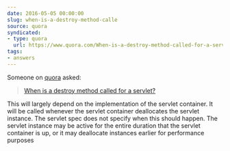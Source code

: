 ```yaml
---
date: 2016-05-05 00:00:00
slug: when-is-a-destroy-method-calle
source: quora
syndicated:
- type: quora
  url: https://www.quora.com/When-is-a-destroy-method-called-for-a-servlet/answer/Roy-Tang
tags:
- answers
---
```


Someone on [quora](https://quora.com) asked:

> [When is a destroy method called for a servlet?](https://www.quora.com/When-is-a-destroy-method-called-for-a-servlet/answer/Roy-Tang)


This will largely depend on the implementation of the servlet container. It will be called whenever the servlet container deallocates the servlet instance. The servlet spec does not specify when this should happen. The servlet instance may be active for the entire duration that the servlet container is up, or it may deallocate instances earlier for performance purposes